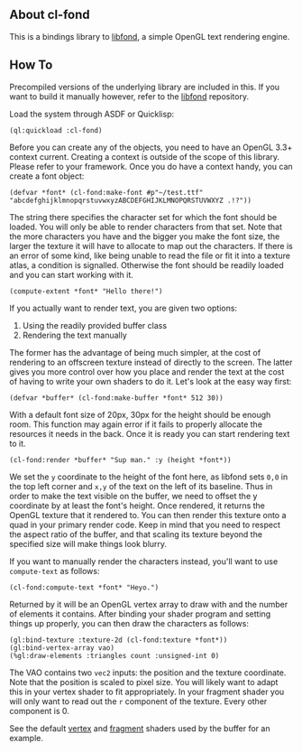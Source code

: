 ## About cl-fond
This is a bindings library to [libfond](https://github.com/Shirakumo/libfond), a simple OpenGL text rendering engine.

## How To
Precompiled versions of the underlying library are included in this. If you want to build it manually however, refer to the [libfond](https://github.com/Shirakumo/libfond) repository.

Load the system through ASDF or Quicklisp:

    (ql:quickload :cl-fond)

Before you can create any of the objects, you need to have an OpenGL 3.3+ context current. Creating a context is outside of the scope of this library. Please refer to your framework. Once you do have a context handy, you can create a font object:

    (defvar *font* (cl-fond:make-font #p"~/test.ttf" "abcdefghijklmnopqrstuvwxyzABCDEFGHIJKLMNOPQRSTUVWXYZ .!?"))

The string there specifies the character set for which the font should be loaded. You will only be able to render characters from that set. Note that the more characters you have and the bigger you make the font size, the larger the texture it will have to allocate to map out the characters. If there is an error of some kind, like being unable to read the file or fit it into a texture atlas, a condition is signalled. Otherwise the font should be readily loaded and you can start working with it.

    (compute-extent *font* "Hello there!")

If you actually want to render text, you are given two options:

1. Using the readily provided buffer class
2. Rendering the text manually

The former has the advantage of being much simpler, at the cost of rendering to an offscreen texture instead of directly to the screen. The latter gives you more control over how you place and render the text at the cost of having to write your own shaders to do it. Let's look at the easy way first:

    (defvar *buffer* (cl-fond:make-buffer *font* 512 30))

With a default font size of 20px, 30px for the height should be enough room. This function may again error if it fails to properly allocate the resources it needs in the back. Once it is ready you can start rendering text to it.

    (cl-fond:render *buffer* "Sup man." :y (height *font*))

We set the `y` coordinate to the height of the font here, as libfond sets `0,0` in the top left corner and `x,y` of the text on the left of its baseline. Thus in order to make the text visible on the buffer, we need to offset the y coordinate by at least the font's height. Once rendered, it returns the OpenGL texture that it rendered to. You can then render this texture onto a quad in your primary render code. Keep in mind that you need to respect the aspect ratio of the buffer, and that scaling its texture beyond the specified size will make things look blurry.

If you want to manually render the characters instead, you'll want to use `compute-text` as follows:

    (cl-fond:compute-text *font* "Heyo.")

Returned by it will be an OpenGL vertex array to draw with and the number of elements it contains. After binding your shader program and setting things up properly, you can then draw the characters as follows:

    (gl:bind-texture :texture-2d (cl-fond:texture *font*))
    (gl:bind-vertex-array vao)
    (%gl:draw-elements :triangles count :unsigned-int 0)

The VAO contains two `vec2` inputs: the position and the texture coordinate. Note that the position is scaled to pixel size. You will likely want to adapt this in your vertex shader to fit appropriately. In your fragment shader you will only want to read out the `r` component of the texture. Every other component is 0.

See the default [vertex](https://github.com/Shirakumo/libfond/blob/master/src/shader/to_texture.vert) and [fragment](https://github.com/Shirakumo/libfond/blob/master/src/shader/to_texture.frag) shaders used by the buffer for an example.

